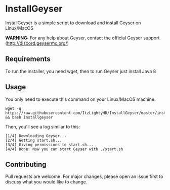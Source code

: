 # InstallGeyser
InstallGeyser is a simple script to download and install Geyser on Linux/MacOS

**WARNING:** For any help about Geyser, contact the official Geyser support (http://discord.geysermc.org/)

## Requirements
To run the installer, you need wget, then to run Geyser just install Java 8

## Usage
You only need to execute this command on your Linux/MacOS machine.
```shell
wget -q https://raw.githubusercontent.com/ItzLightyHD/InstallGeyser/master/installgeyser && bash installgeyser
```
Then, you'll see a log similar to this:
```
[1/4] Downloading Geyser...
[2/4] Getting start.sh...
[3/4] Giving permissions to start.sh...
[4/4] Done! Now you can start Geyser with ./start.sh
```
## Contributing
Pull requests are welcome. For major changes, please open an issue first to discuss what you would like to change.
